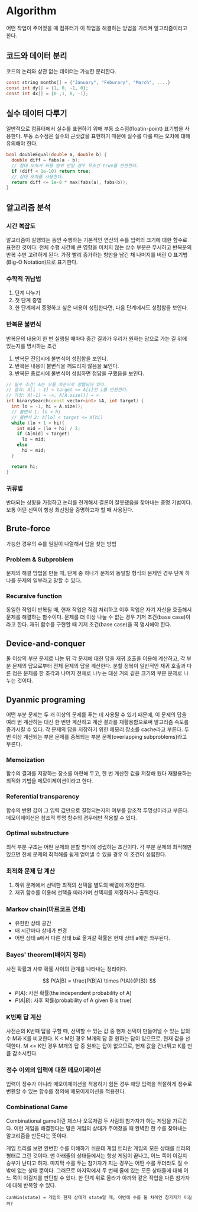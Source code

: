 # Algorithm

어떤 작업이 주어졌을 때 컴퓨터가 이 작업을 해결하는 방법을 가리켜 알고리즘이라고 한다.

## 코드와 데이터 분리

코드의 논리와 상관 없는 데이터는 가능한 분리한다.

```C
const string months[] = {"January", "Feburary", "March", ....}
const int dy[] = {1, 0, -1, 0};
const int dx[] = {0 ,1, 0, -1};
```

## 실수 데이터 다루기

일반적으로 컴퓨터에서 실수를 표현하기 위해 부동 소수점(floatin-point) 표기법을 사용한다.
부동 소수점은 실수의 근삿값을 표현하기 때문에 실수를 다룰 때는 오차에 대해 유의해야 한다.

```C++
bool doubleEqual(double a, double b) {
  double diff = fabs(a - b);
  // 절대 오차가 허용 범위 안일 경우 무조건 true를 반환한다.
  if (diff < 1e-10) return true;
  // 상대 오차를 사용한다.
  return diff <= 1e-8 * max(fabs(a), fabs(b));
}
```

## 알고리즘 분석

### 시간 복잡도

알고리즘이 실행되는 동안 수행하는 기본적인 연산의 수를 입력의 크기에 대한 함수로 표현한 것이다.
전체 수행 시간에 큰 영향을 미치지 않는 상수 부분은 무시하고 반복문의 반복 수만 고려하게 된다.
가장 빨리 증가하는 항만을 남긴 채 나머지를 버린 O 표기법(Big-O Notation)으로 표기한다.

### 수학적 귀납법

1. 단계 나누기
2. 첫 단계 증명
3. 한 단계에서 증명하고 싶은 내용이 성립한다면, 다음 단계에서도 성립함을 보인다.

### 반복문 불변식

반복문의 내용이 한 번 실행될 때마다 중간 결과가 우리가 원하는 답으로 가는 길 위에 있는지를 명시하는 조건

1. 반복문 진입시에 불변식이 성립함을 보인다.
2. 반복문 내용이 불변식을 깨드리지 않음을 보인다.
3. 반복문 종료시에 불변식이 성립하면 정답을 구했음을 보인다.

```C++
// 필수 조건: A는 오름 차순으로 정렬되어 있다.
// 결과: A[i - 1] < target <= A[i]인 i를 반환한다.
// 가정: A[-1] = -∞, A[A.size()] = ∞
int binarySearch(const vector<int> &A, int target) {
  int lo = -1, hi = A.size();
  // 불변식 1: lo < hi
  // 불변식 2: A[lo] < target <= A[hi]
  while (lo + 1 < hi){
    int mid = (lo + hi) / 2;
    if (A[mid] < target)
      lo = mid;
    else
      hi = mid;
  }

  return hi;
}
```

### 귀류법

반대되는 상황을 가정하고 논리를 전개해서 결론이 잘못됐음을 찾아내는 증명 기법이다.
보통 어떤 선택이 항상 최선임을 증명하고자 할 때 사용된다.

## Brute-force

가능한 경우의 수를 일일이 나열해서 답을 찾는 방법

### Problem & Subproblem

문제의 해결 방법을 만들 때, 단계 중 하나가 문제와 동일할 형식의 문제인 경우 단계 하나를 문제의 일부라고 말할 수 있다.

### Recursive function

동일한 작업이 반복될 때, 현재 작업은 직접 처리하고 이후 작업은 자기 자신을 호출해서 문제를 해결하는 함수이다.
문제를 더 이상 나눌 수 없는 경우 기저 조건(base case)이라고 한다.
재귀 함수를 구현할 때 기저 조건(base case)을 꼭 명시해야 한다.

## Device-and-conquer

둘 이상의 부분 문제로 나눈 뒤 각 문제에 대한 답을 재귀 호출을 이용해 계산하고, 각 부분 문제의 답으로부터 전체 문제의 답을 계산한다.
분할 정복이 일반적인 재귀 호출과 다른 점은 문제를 한 조각과 나머지 전체로 나누는 대신 거의 같은 크기의 부분 문제로 나누는 것이다.

## Dyanmic programing

어떤 부분 문제는 두 개 이상의 문제를 푸는 데 사용될 수 있기 때문에, 이 문제의 답을 여러 번 계산하는 대신 한 번만 계산하고 계산 결과를 재활용함으로써 알고리즘 속도를 증가시킬 수 있다.
각 문제의 답을 저장하기 위한 메모리 장소를 cache라고 부른다.
두 번 이상 계산되는 부분 문제를 중복되는 부분 문제(overlapping subproblems)라고 부른다.

### Memoization

함수의 결과를 저장하는 장소를 마련해 두고, 한 번 계산한 값을 저장해 뒀다 재활용하는 최적화 기법을 메모이제이션이라고 한다.

### Referential transparency

함수의 반환 값이 그 입력 값만으로 결정되는지의 여부를 참조적 투명성이라고 부른다.
메모이제이션은 참조적 투명 함수의 경우에만 적용할 수 있다.

### Optimal substructure

최적 부분 구조는 어떤 문제와 분할 방식에 성립하는 조건이다.
각 부분 문제의 최적해만 있으면 전체 문제의 최적해를 쉽게 얻어낼 수 있을 경우 이 조건이 성립한다.

### 최적화 문제 답 계산

1. 하위 문제에서 선택한 최적의 선택을 별도의 배열에 저장한다.
2. 재귀 함수를 이용해 선택을 따라가며 선택지를 저정하거나 출력한다.

### Markov chain(마르코프 연쇄)

- 유한한 상태 공간
- 매 시간마다 상태가 변경
- 어떤 상태 a에서 다른 상태 b로 옮겨갈 확률은 현재 상태 a에만 좌우된다.

### Bayes' theorem(배이지 정리)

사전 확률과 사후 확률 사이의 관계를 나타내는 정리이다.

$$
P(A|B) = \frac{P(B|A) \times P(A)}{P(B)}
$$

- $P(A)$: 사전 확률(the independent probability of A)
- $P(A|B)$: 사후 확률(probability of A given B is true)

### K번째 답 계산

사전순의 K번쨰 답을 구할 때, 선택할 수 있는 값 중 현재 선택이 만들어낼 수 있는 답의 수 M과 K를 비교한다.
K < M인 경우 M개의 답 중 원하는 답이 있으므로, 현재 값을 선택한다.
M <= K인 경우 M개의 답 중 원하는 답이 없으므로, 현재 값을 건너뛰고 K를 만큼 감소시킨다.

### 정수 이외의 입력에 대한 메모이제이션

입력이 정수가 아니라 메모이제이션을 적용하기 힘든 경우 해당 입력을 적절하게 정수로 변환할 수 있는 함수를 정의해 메모이제이션을 적용한다.

### Combinational Game

Combinational game이란 체스나 오목처럼 두 사람의 참가자가 하는 게임을 가르킨다.
이런 게임을 해결한다는 말은 게임의 상태가 주어졌을 때 완벽한 한 수를 찾아내는 알고리즘을 만든다는 뜻이다.

게임 트리를 보면 완변한 수를 이해하기 쉬운데 게임 트리란 게임의 모든 상태를 트리의 형태로 그린 것이다.
맨 아래줄의 상태들에서는 항상 게임이 끝나고, 어느 쪽이 이길지 승부가 난다고 하자.
마지막 수를 두는 참가자가 지는 경우는 어떤 수를 두더라도 질 수밖에 없는 상태 뿐이다.
그러므로 마지막에서 두 번째 줄에 있는 모든 상태들에 대해 어느 쪽이 이길지를 판단할 수 있다.
한 단계 위로 올라가 아까와 같은 작업을 다른 참가자에 대해 반복할 수 있다.

```pseudocode
canWin(state) = 게임의 현재 상태가 state일 때, 이번에 수를 둘 차례인 참가자가 이길까?
```
